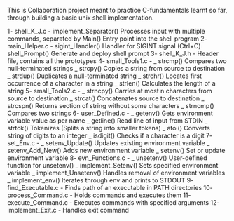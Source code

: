 This is Collaboration project meant to practice C-fundamentals learnt so far, through building a basic unix shell implementation.

1- shell_K_J.c - 	implement_Separator() Processes input with multiple commands, separated by
			Main() Entry point into the shell program
2- main_Helper.c - sigint_Handler() Handler for SIGINT signal (Ctrl+C)
	            shell_Prompt() Generate and deploy shell prompt
3- shell_K_J.h - Header file, contains all the prototypes
4- small_Tools1.c - _ strcmp() Compares two null-terminated strings
		    _ strcpy() Copies a string from source to destination
		    _ strdup() Duplicates a null-terminated string
		    _ strchr() Locates first occurrence of a character in a string
		    _ strlen() Calculates the length of a string
5- small_Tools2.c - _ strncpy() Carries at most n characters from source to destination
 	            _ strcat() Concatenates source to destination
		    _ strcspn() Returns section of string without some characters
		    _ strncmp() Compares two strings
6- user_Defined.c - _ getenv() Gets environment variable value as per name
		    _ getline() Read line of input from STDIN
	   	    _ strtok() Tokenizes (Splits a string into smaller tokens)
		    _ atoi() Converts string of digits to an integer
		    _ isdigit() Checks if a character is a digit
7- set_Env.c - _ setenv_Update() Updates existing environment variable
	       _ setenv_Add_New() Adds new environment variable
	       _ setenv() Set or update environment variable
8- evn_Functions.c - _ unsetenv() User-defined function for unsetenv()
		     _ implement_Setenv() Sets specified environment variable
		     _ implement_Unsetenv() Handles removal of environment variables
		     _ implement_env() Iterates through env and prints to STDOUT
9- find_Executable.c - Finds path of an executable in PATH directories
10- process_Command.c - Holds commands and executes them
11- execute_Command.c - Executes commands with specified arguments
12- implement_Exit.c - Handles exit command
